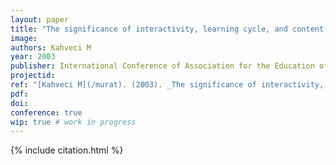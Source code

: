 ```yaml
---
layout: paper
title: "The significance of interactivity, learning cycle, and content knowledge in science teaching and teacher preparation programs"
image:
authors: Kahveci M
year: 2003
publisher: International Conference of Association for the Education of Teachers of Science (AETS)
projectid:
ref: "[Kahveci M](/murat). (2003). _The significance of interactivity, learning cycle, and content knowledge in science teaching and teacher preparation programs_. Paper presented at the International Conference of Association for the Education of Teachers of Science (AETS). St. Louis Hyatt at Union Station, Missouri, USA. January 29 - February 2, 2003."
pdf:
doi:
conference: true
wip: true # work in progress 
---
```


{% include citation.html %}